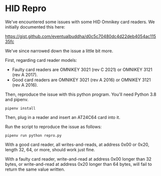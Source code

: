 # HID Repro

We've encountered some issues with some HID Omnikey card readers. We initially documented this here:

https://gist.github.com/eventualbuddha/d0c5c70480dc4d22deb4054ac11535fc

We've since narrowed down the issue a little bit more.

First, regarding card reader models:
* Faulty card readers are OMNIKEY 3021 (rev C 2021) or OMNIKEY 3121 (rev A 2017).
* Good card readers are OMNIKEY 3021 (rev A 2016) or OMNIKEY 3121 (rev A 2016).

Then, reproduce the issue with this python program. You'll need Python 3.8 and pipenv.

```
pipenv install
```

Then, plug in a reader and insert an AT24C64 card into it.

Run the script to reproduce the issue as follows:


```
pipenv run python repro.py
```

With a good card reader, all writes-and-reads, at address 0x00 or 0x20, length 32, 64, or more, should work just fine.

With a faulty card reader, write-and-read at address 0x00 longer than 32 bytes, or write-and-read at address 0x20 longer than 64 bytes, will fail to return the same value written.
